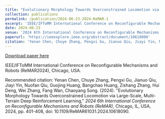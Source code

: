 ```yaml
---
title: "Evolutionary Morphology Towards Overconstrained Locomotion via Large-Scale, Multi-Terrain Deep Reinforcement Learning"
collection: publications
permalink: /publication/2024-06-23-2024-ReMAR-1
excerpt: 'IEEE/IFToMM International Conference on Reconfigurable Mechanisms and Robots (ReMAR2024), Chicago, USA.'
date: 2024-06-23
venue: '2024 6th International Conference on Reconfigurable Mechanisms and Robots (ReMAR)'
paperurl: 'https://ieeexplore.ieee.org/abstract/document/10618090'
citation: 'Yenan Chen, Chuye Zhang, Pengxi Gu, Jianuo Qiu, Jiayi Yin, Nuofan Qiu, Guojing Huang, Bangchao Huang, Zishang Zhang, Hui Deng, Wei Zhang, Fang Wan, Chaoyang Song. (2024). &quot;Evolutionary Morphology Towards Overconstrained Locomotion via Large-Scale, Multi-Terrain Deep Reinforcement Learning,&quot; <i>2024 6th International Conference on Reconfigurable Mechanisms and Robots (ReMAR)</i>, Chicago, IL, USA, 2024, pp. 401-408, doi: 10.1109/ReMAR61031.2024.10618090.'
---
```


<a href='https://ieeexplore.ieee.org/abstract/document/10618090'>Download paper here</a>

IEEE/IFToMM International Conference on Reconfigurable Mechanisms and Robots (ReMAR2024), Chicago, USA.

Recommended citation: Yenan Chen, Chuye Zhang, Pengxi Gu, Jianuo Qiu, Jiayi Yin, Nuofan Qiu, Guojing Huang, Bangchao Huang, Zishang Zhang, Hui Deng, Wei Zhang, Fang Wan, Chaoyang Song. (2024). "Evolutionary Morphology Towards Overconstrained Locomotion via Large-Scale, Multi-Terrain Deep Reinforcement Learning," <i>2024 6th International Conference on Reconfigurable Mechanisms and Robots (ReMAR)</i>, Chicago, IL, USA, 2024, pp. 401-408, doi: 10.1109/ReMAR61031.2024.10618090.
